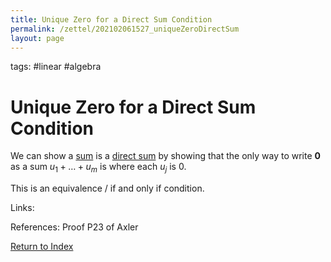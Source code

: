 ```yaml
---
title: Unique Zero for a Direct Sum Condition
permalink: /zettel/202102061527_uniqueZeroDirectSum
layout: page
---
```

tags: #linear #algebra

# Unique Zero for a Direct Sum Condition

We can show a [sum](202102061453_sumOfSubsetsDefinition) is a [direct sum](202102061512_directSumDefinition) by showing that 
the only way to write $\mathbf{0}$ as a sum $u_1 + \ldots + u_m$ is where each $u_j$ is $0$. 

This is an equivalence / if and only if condition.

Links: 

References: Proof P23 of Axler

[Return to Index](index)